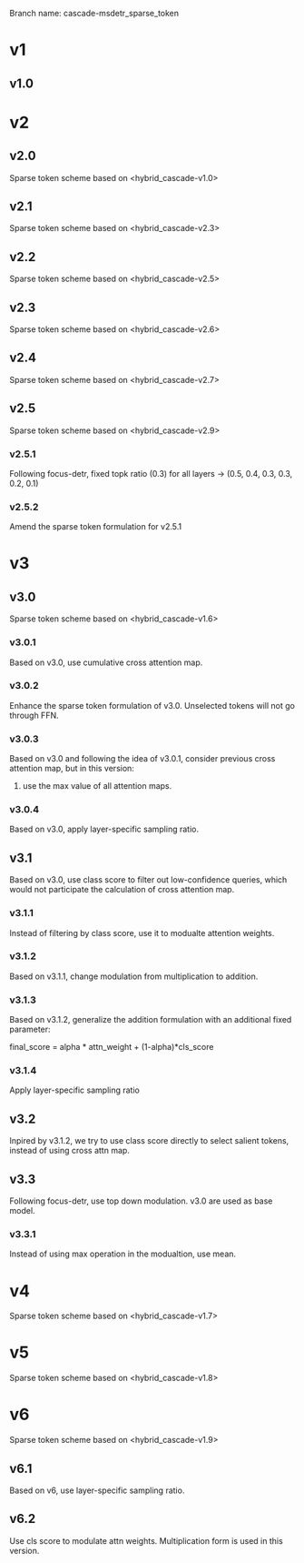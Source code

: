 Branch name: cascade-msdetr_sparse_token

# v1
## v1.0



# v2
## v2.0
Sparse token scheme based on <hybrid_cascade-v1.0>

## v2.1
Sparse token scheme based on <hybrid_cascade-v2.3>

## v2.2
Sparse token scheme based on <hybrid_cascade-v2.5>

## v2.3
Sparse token scheme based on <hybrid_cascade-v2.6>

## v2.4
Sparse token scheme based on <hybrid_cascade-v2.7>

## v2.5
Sparse token scheme based on <hybrid_cascade-v2.9>

### v2.5.1
Following focus-detr, 
fixed topk ratio (0.3) for all layers ->
(0.5, 0.4, 0.3, 0.3, 0.2, 0.1)

### v2.5.2
Amend the sparse token formulation for v2.5.1


# v3
## v3.0
Sparse token scheme based on <hybrid_cascade-v1.6>

### v3.0.1
Based on v3.0, use cumulative cross attention map.

### v3.0.2
Enhance the sparse token formulation of v3.0. Unselected tokens will not go through FFN.

### v3.0.3
Based on v3.0 and following the idea of v3.0.1, consider previous cross attention map, but in this version:

1. use the max value of all attention maps. 

### v3.0.4
Based on v3.0, apply layer-specific sampling ratio.



## v3.1
Based on v3.0, use class score to filter out low-confidence queries, which would not participate the calculation of cross attention map.

### v3.1.1
Instead of filtering by class score, use it to modualte attention weights.

### v3.1.2
Based on v3.1.1, change modulation from multiplication to addition.

### v3.1.3
Based on v3.1.2, generalize the addition formulation with an additional fixed parameter:

final_score = alpha * attn_weight + (1-alpha)*cls_score

### v3.1.4
Apply layer-specific sampling ratio

## v3.2
Inpired by v3.1.2, we try to use class score directly to select salient tokens, instead of using cross attn map.


## v3.3
Following focus-detr, use top down modulation. v3.0 are used as base model.

### v3.3.1
Instead of using max operation in the modualtion, use mean.



# v4
Sparse token scheme based on <hybrid_cascade-v1.7>


# v5
Sparse token scheme based on <hybrid_cascade-v1.8>

# v6
Sparse token scheme based on <hybrid_cascade-v1.9>

## v6.1
Based on v6, use layer-specific sampling ratio.

## v6.2
Use cls score to modulate attn weights. Multiplication form is used in this version.
